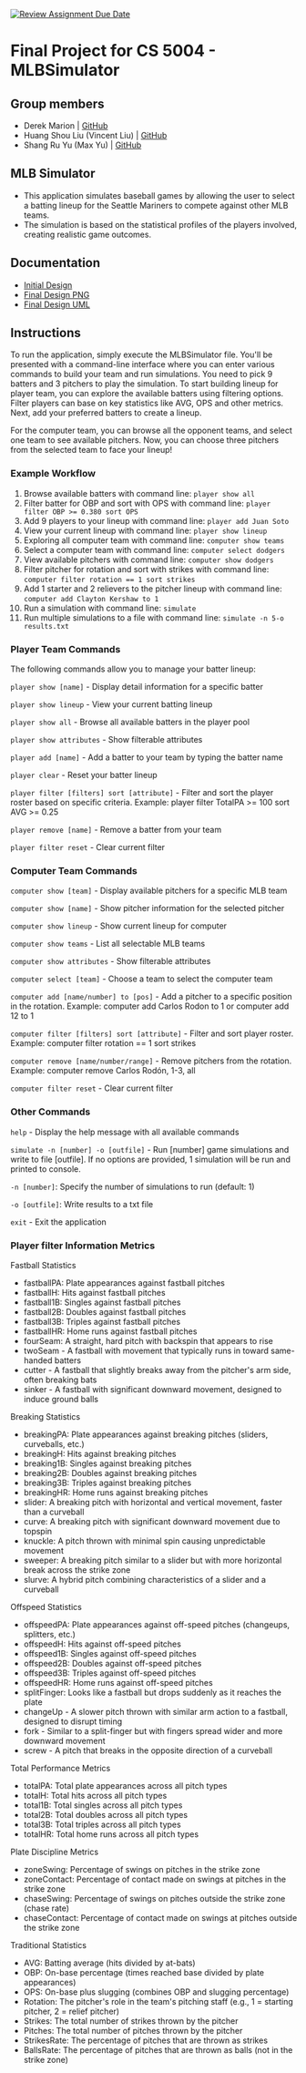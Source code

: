 [![Review Assignment Due Date](https://classroom.github.com/assets/deadline-readme-button-22041afd0340ce965d47ae6ef1cefeee28c7c493a6346c4f15d667ab976d596c.svg)](https://classroom.github.com/a/IE0ITl4j)

# Final Project for CS 5004 - MLBSimulator

## Group members

- Derek Marion | [GitHub](https://github.com/derekmarion)
- Huang Shou Liu (Vincent Liu) | [GitHub](https://github.com/VincentLiuGit)
- Shang Ru Yu (Max Yu) | [GitHub](https://github.com/ShangRuYu)

## MLB Simulator

- This application simulates baseball games by allowing the user to select a batting lineup for the Seattle Mariners to
  compete against other MLB teams.
- The simulation is based on the statistical profiles of the players involved, creating realistic game outcomes.

## Documentation

- [Initial Design](./DesignDocuments/InitialDesign.md)
- [Final Design PNG](./DesignDocuments/FinalDesign.png)
- [Final Design UML](./DesignDocuments/FinalDesign.uml)

## Instructions

To run the application, simply execute the MLBSimulator file. You'll be presented with a command-line interface where
you can enter various commands to build your team and run simulations. You need to pick 9 batters and 3 pitchers to play
the simulation.
To start building lineup for player team, you can explore the available batters using filtering options. Filter players
can base on key statistics like AVG, OPS and other metrics. Next, add your preferred batters to create a lineup.

For the computer team, you can browse all the opponent teams, and select one team to see available pitchers. Now, you
can choose three pitchers from the selected team to face your lineup!

### Example Workflow

1. Browse available batters with command line: `player show all`
2. Filter batter for OBP and sort with OPS with command line: `player filter OBP >= 0.380 sort OPS`
3. Add 9 players to your lineup with command line: `player add Juan Soto`
4. View your current lineup with command line: `player show lineup`
5. Exploring all computer team with command line: `computer show teams`
6. Select a computer team with command line: `computer select dodgers`
7. View available pitchers with command line: `computer show dodgers`
8. Filter pitcher for rotation and sort with strikes with command line: `computer filter rotation == 1 sort strikes`
9. Add 1 starter and 2 relievers to the pitcher lineup with command line: `computer add Clayton Kershaw to 1`
10. Run a simulation with command line: `simulate`
11. Run multiple simulations to a file with command line: `simulate -n 5-o results.txt`

### Player Team Commands

The following commands allow you to manage your batter lineup:

`player show [name]` - Display detail information for a specific batter

`player show lineup` - View your current batting lineup

`player show all` - Browse all available batters in the player pool

`player show attributes` - Show filterable attributes

`player add [name]` - Add a batter to your team by typing the batter name

`player clear` - Reset your batter lineup

`player filter [filters] sort [attribute]` - Filter and sort the player roster based on specific criteria. Example:
player filter TotalPA >= 100 sort AVG >= 0.25

`player remove [name]` - Remove a batter from your team

`player filter reset` - Clear current filter

### Computer Team Commands

`computer show [team]` - Display available pitchers for a specific MLB team

`computer show [name]` - Show pitcher information for the selected pitcher

`computer show lineup` - Show current lineup for computer

`computer show teams` - List all selectable MLB teams

`computer show attributes` - Show filterable attributes

`computer select [team]` - Choose a team to select the computer team

`computer add [name/number] to [pos]` - Add a pitcher to a specific position in the rotation. Example: computer add
Carlos Rodon to 1 or computer add 12 to 1

`computer filter [filters] sort [attribute]` - Filter and sort player roster. Example: computer filter rotation == 1
sort strikes

`computer remove [name/number/range]` - Remove pitchers from the rotation. Example: computer remove Carlos Rodón, 1-3,
all

`computer filter reset` - Clear current filter

### Other Commands

`help` - Display the help message with all available commands

`simulate -n [number] -o [outfile]` - Run [number] game simulations and write to file [outfile]. If no options are
provided, 1 simulation will be run and printed to console.

`-n [number]`: Specify the number of simulations to run (default: 1)

`-o [outfile]`: Write results to a txt file

`exit` - Exit the application

### Player filter Information Metrics

Fastball Statistics

- fastballPA: Plate appearances against fastball pitches
- fastballH: Hits against fastball pitches
- fastball1B: Singles against fastball pitches
- fastball2B: Doubles against fastball pitches
- fastball3B: Triples against fastball pitches
- fastballHR: Home runs against fastball pitches
- fourSeam: A straight, hard pitch with backspin that appears to rise
- twoSeam - A fastball with movement that typically runs in toward same-handed batters
- cutter - A fastball that slightly breaks away from the pitcher's arm side, often breaking bats
- sinker - A fastball with significant downward movement, designed to induce ground balls

Breaking Statistics

- breakingPA: Plate appearances against breaking pitches (sliders, curveballs, etc.)
- breakingH: Hits against breaking pitches
- breaking1B: Singles against breaking pitches
- breaking2B: Doubles against breaking pitches
- breaking3B: Triples against breaking pitches
- breakingHR: Home runs against breaking pitches
- slider: A breaking pitch with horizontal and vertical movement, faster than a curveball
- curve: A breaking pitch with significant downward movement due to topspin
- knuckle: A pitch thrown with minimal spin causing unpredictable movement
- sweeper: A breaking pitch similar to a slider but with more horizontal break across the strike zone
- slurve: A hybrid pitch combining characteristics of a slider and a curveball

Offspeed Statistics

- offspeedPA: Plate appearances against off-speed pitches (changeups, splitters, etc.)
- offspeedH: Hits against off-speed pitches
- offspeed1B: Singles against off-speed pitches
- offspeed2B: Doubles against off-speed pitches
- offspeed3B: Triples against off-speed pitches
- offspeedHR: Home runs against off-speed pitches
- splitFinger: Looks like a fastball but drops suddenly as it reaches the plate
- changeUp - A slower pitch thrown with similar arm action to a fastball, designed to disrupt timing
- fork - Similar to a split-finger but with fingers spread wider and more downward movement
- screw - A pitch that breaks in the opposite direction of a curveball

Total Performance Metrics

- totalPA: Total plate appearances across all pitch types
- totalH: Total hits across all pitch types
- total1B: Total singles across all pitch types
- total2B: Total doubles across all pitch types
- total3B: Total triples across all pitch types
- totalHR: Total home runs across all pitch types

Plate Discipline Metrics

- zoneSwing: Percentage of swings on pitches in the strike zone
- zoneContact: Percentage of contact made on swings at pitches in the strike zone
- chaseSwing: Percentage of swings on pitches outside the strike zone (chase rate)
- chaseContact: Percentage of contact made on swings at pitches outside the strike zone

Traditional Statistics

- AVG: Batting average (hits divided by at-bats)
- OBP: On-base percentage (times reached base divided by plate appearances)
- OPS: On-base plus slugging (combines OBP and slugging percentage)
- Rotation: The pitcher's role in the team's pitching staff (e.g., 1 = starting pitcher, 2 = relief pitcher)
- Strikes: The total number of strikes thrown by the pitcher
- Pitches: The total number of pitches thrown by the pitcher
- StrikesRate: The percentage of pitches that are thrown as strikes
- BallsRate: The percentage of pitches that are thrown as balls (not in the strike zone)
